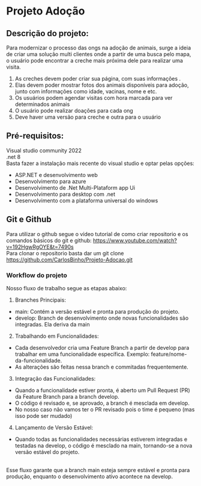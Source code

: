 # Projeto Adoção

## Descrição do projeto:
Para modernizar o processo das ongs na adoção de animais, surge a ideia de criar uma solução multi clientes onde a partir de uma busca pelo mapa, o usuário pode encontrar a creche mais próxima dele para realizar uma visita.

1. As creches devem poder criar sua página, com suas informações .
2. Elas devem poder mostrar fotos dos animais disponíveis para adoção, junto com informações como idade, vacinas, nome e etc.
3. Os usuários podem agendar visitas com hora marcada para ver determinados animais
4. O usuário pode realizar doações para cada ong
5. Deve haver uma versão para creche e outra para o usuário

## Pré-requisitos:
Visual studio community 2022 <br>
.net 8 <br>
Basta fazer a instalação mais recente do visual studio e optar pelas opções: 
+ ASP.NET e desenvolvimento web
+ Desenvolvimento para azure
+ Desenvolvimento de .Net Multi-Plataform app Ui
+ Desenvolvimento para desktop com .net
+ Desenvolvimento com a plataforma universal do windows

## Git e Github
Para utilizar o github segue o vídeo tutorial de como criar repositorio e os comandos básicos do git e github: <https://www.youtube.com/watch?v=192HgwRgOYE&t=7490s>
<br>
Para clonar o repositorio basta dar um git clone https://github.com/CarlosBinho/Projeto-Adocao.git
<br>

### Workflow do projeto
Nosso fluxo de trabalho segue as etapas abaixo:

1. Branches Principais:

+ main: Contém a versão estável e pronta para produção do projeto.
+ develop: Branch de desenvolvimento onde novas funcionalidades são integradas. Ela deriva da main

2. Trabalhando em Funcionalidades:

+ Cada desenvolvedor cria uma Feature Branch a partir de develop para trabalhar em uma funcionalidade específica. Exemplo: feature/nome-da-funcionalidade.
+ As alterações são feitas nessa branch e commitadas frequentemente.

3. Integração das Funcionalidades:

+ Quando a funcionalidade estiver pronta, é aberto um Pull Request (PR) da Feature Branch para a branch develop.
+ O código é revisado e, se aprovado, a branch é mesclada em develop.
+ No nosso caso não vamos ter o PR revisado pois o time é pequeno (mas isso pode ser mudado)

4. Lançamento de Versão Estável:

+ Quando todas as funcionalidades necessárias estiverem integradas e testadas na develop, o código é mesclado na main, tornando-se a nova versão estável do projeto.
<br>
Esse fluxo garante que a branch main esteja sempre estável e pronta para produção, enquanto o desenvolvimento ativo acontece na develop.




